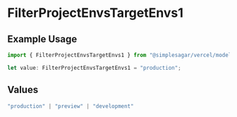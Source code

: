 # FilterProjectEnvsTargetEnvs1

## Example Usage

```typescript
import { FilterProjectEnvsTargetEnvs1 } from "@simplesagar/vercel/models/filterprojectenvsop.js";

let value: FilterProjectEnvsTargetEnvs1 = "production";
```

## Values

```typescript
"production" | "preview" | "development"
```